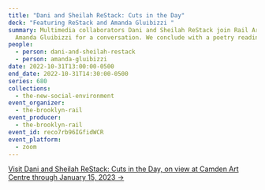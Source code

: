 ```yaml
---
title: "Dani and Sheilah ReStack: Cuts in the Day"
deck: "Featuring ReStack and Amanda Gluibizzi "
summary: Multimedia collaborators Dani and Sheilah ReStack join Rail Art Editor
  Amanda Gluibizzi for a conversation. We conclude with a poetry reading.
people:
  - person: dani-and-sheilah-restack
  - person: amanda-gluibizzi
date: 2022-10-31T13:00:00-0500
end_date: 2022-10-31T14:30:00-0500
series: 680
collections:
  - the-new-social-environment
event_organizer:
  - the-brooklyn-rail
event_producer:
  - the-brooklyn-rail
event_id: reco7rb96IGfidWCR
event_platform:
  - zoom
---
```

[V﻿isit Dani and Sheilah ReStack: Cuts in the Day, on view at Camden Art Centre through January 15, 2023 →](https://camdenartcentre.org/whats-on/dani-and-sheilah-restack)